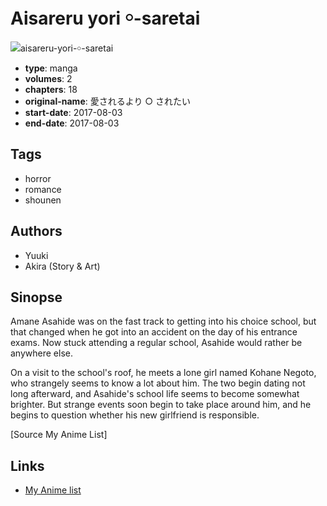 # Aisareru yori ￮-saretai

![aisareru-yori-￮-saretai](https://cdn.myanimelist.net/images/manga/3/202704.jpg)

-   **type**: manga
-   **volumes**: 2
-   **chapters**: 18
-   **original-name**: 愛されるより ○ されたい
-   **start-date**: 2017-08-03
-   **end-date**: 2017-08-03

## Tags

-   horror
-   romance
-   shounen

## Authors

-   Yuuki
-   Akira (Story & Art)

## Sinopse

Amane Asahide was on the fast track to getting into his choice school, but that changed when he got into an accident on the day of his entrance exams. Now stuck attending a regular school, Asahide would rather be anywhere else.

On a visit to the school's roof, he meets a lone girl named Kohane Negoto, who strangely seems to know a lot about him. The two begin dating not long afterward, and Asahide's school life seems to become somewhat brighter. But strange events soon begin to take place around him, and he begins to question whether his new girlfriend is responsible.

[Source My Anime List]

## Links

-   [My Anime list](https://myanimelist.net/manga/108692/Aisareru_yori_%EF%BF%AE-saretai)
